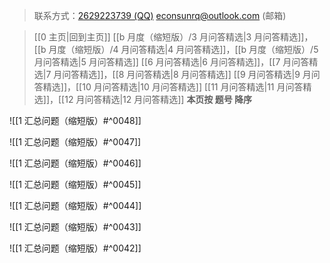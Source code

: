 > 联系方式：<a href="https://qm.qq.com/q/iA1sKuakak">2629223739 (QQ)</a> <a href="mailto:econsunrq@outlook.com">econsunrq@outlook.com (邮箱)</a>

> [[0 主页|回到主页]]
> [[b 月度（缩短版）/3 月问答精选|3 月问答精选]]，[[b 月度（缩短版）/4 月问答精选|4 月问答精选]]，[[b 月度（缩短版）/5 月问答精选|5 月问答精选]]
> [[6 月问答精选|6 月问答精选]]，[[7 月问答精选|7 月问答精选]]，[[8 月问答精选|8 月问答精选]]
> [[9 月问答精选|9 月问答精选]]，[[10 月问答精选|10 月问答精选]]
> [[11 月问答精选|11 月问答精选]]，[[12 月问答精选|12 月问答精选]]
> **本页按 题号 降序**

![[1 汇总问题（缩短版）#^0048]]

![[1 汇总问题（缩短版）#^0047]]

![[1 汇总问题（缩短版）#^0046]]

![[1 汇总问题（缩短版）#^0045]]

![[1 汇总问题（缩短版）#^0044]]

![[1 汇总问题（缩短版）#^0043]]

![[1 汇总问题（缩短版）#^0042]]